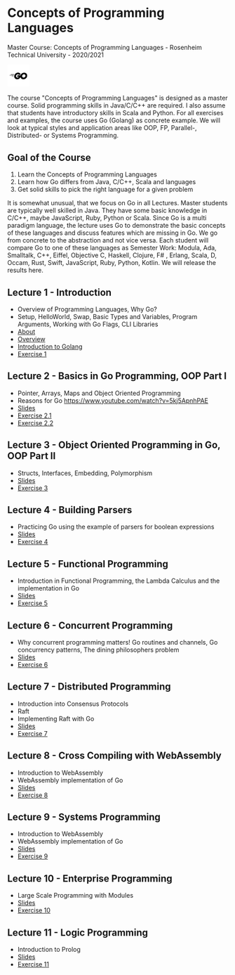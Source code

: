 # Concepts of Programming Languages
Master Course: Concepts of Programming Languages - Rosenheim Technical University - 2020/2021

<img src="docs/img/go.png" width="10%">

The course "Concepts of Programming Languages" is designed as a master course. Solid programming skills in Java/C/C++ are required. I also assume that students have introductory skills in Scala and Python. For all exercises and examples, the course uses Go (Golang) as concrete example.
We will look at typical styles and application areas like OOP, FP, Parallel-, Distributed- or Systems Programming. 

## Goal of the Course

1. Learn the Concepts of Programming Languages
2. Learn how Go differs from Java, C/C++, Scala and languages
3. Get solid skills to pick the right language for a given problem

It is somewhat unusual, that we focus on Go in all Lectures. Master students are typically well skilled in Java. They
have some basic knowledge in C/C++, maybe JavaScript, Ruby, Python or Scala. Since Go is a multi paradigm language, the lecture uses Go to demonstrate the basic concepts of these languages and discuss features which are missing in Go. We go from concrete to the abstraction and not vice versa.
Each student will compare Go to one of these languages as Semester Work: Modula, Ada, Smalltalk, C++, Eiffel, Objective C, Haskell, Clojure, F# , Erlang, Scala, D, Occam, Rust, Swift, JavaScript, Ruby, Python, Kotlin. We will release the results here. 

## Lecture 1 - Introduction

- Overview of Programming Languages, Why Go?
- Setup, HelloWorld, Swap, Basic Types and Variables, Program Arguments, Working with Go Flags, CLI Libraries 
- <a href="docs/01-1-About.pdf">About</a>
- <a href="docs/01-2-Overview.pdf">Overview</a>
- <a href="docs/01-3-Introduction to Golang.pdf">Introduction to Golang</a>
- <a href="docs/exercises/Exercise1.md">Exercise 1</a>

## Lecture 2 - Basics in Go Programming, OOP Part I

- Pointer, Arrays, Maps and Object Oriented Programming
- Reasons for Go https://www.youtube.com/watch?v=5kj5ApnhPAE
- <a href="docs/02-Go Programming - Basics and OOP.pdf">Slides</a>
- <a href="docs/exercises/Exercise2.1.md">Exercise 2.1</a>
- <a href="docs/exercises/Exercise2.2.md">Exercise 2.2</a>

## Lecture 3 - Object Oriented Programming in Go, OOP Part II

- Structs, Interfaces, Embedding, Polymorphism
- <a href="docs/03-Go-Programming-OOP.pdf">Slides</a>
- <a href="docs/exercises/Exercise3.md">Exercise 3</a>

## Lecture 4 - Building Parsers

- Practicing Go using the example of parsers for boolean expressions
- <a href="docs/04-Go-Programming-Parser.pdf">Slides</a>
- <a href="docs/exercises/Exercise4.md">Exercise 4</a>

## Lecture 5 - Functional Programming
- Introduction in Functional Programming, the Lambda Calculus and the implementation in Go
- <a href="docs/05-Functional-Programming.pdf">Slides</a>
- <a href="docs/exercises/Exercise5.md">Exercise 5</a>

## Lecture 6 - Concurrent Programming
- Why concurrent programming matters! Go routines and channels, Go concurrency patterns, The dining philosophers problem
- <a href="docs/06-Concurrent-Programming.pdf">Slides</a>
- <a href="docs/exercises/Exercise6.md">Exercise 6</a>

## Lecture 7 - Distributed Programming 
- Introduction into Consensus Protocols
- Raft
- Implementing Raft with Go 
- <a href="docs/07-Distributed-Programming-Raft.pdf">Slides</a>
- <a href="docs/exercises/Exercise7.md">Exercise 7</a>

## Lecture 8 - Cross Compiling with WebAssembly 
- Introduction to WebAssembly
- WebAssembly implementation of Go
- <a href="docs/08-WebAssembly.pdf">Slides</a>
- <a href="docs/exercises/Exercise8.md">Exercise 8</a>

## Lecture 9 - Systems Programming
- Introduction to WebAssembly
- WebAssembly implementation of Go
- <a href="docs/09-Systems-Programming.pdf">Slides</a>
- <a href="docs/exercises/Exercise9.md">Exercise 9</a>

## Lecture 10 - Enterprise Programming
- Large Scale Programming with Modules
- <a href="docs/10-Enterprise-Programming-Modules.pdf">Slides</a>
- <a href="docs/exercises/Exercise10.md">Exercise 10</a>

## Lecture 11 - Logic Programming
- Introduction to Prolog
- <a href="docs/11-Logic-Programming.pdf">Slides</a>
- <a href="docs/exercises/Exercise11.md">Exercise 11</a>

